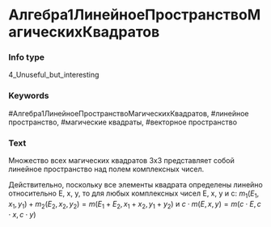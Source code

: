 # Алгебра1ЛинейноеПространствоМагическихКвадратов
### Info type
4_Unuseful_but_interesting
### Keywords
#Алгебра1ЛинейноеПространствоМагическихКвадратов, #линейное пространство, #магические квадраты, #векторное пространство
### Text
Множество всех магических квадратов 3x3 представляет собой линейное пространство над полем комплексных чисел.

Действительно, поскольку все элементы квадрата определены линейно относительно E, x, y, то для любых комплексных чисел E, x, y и c:
$m_1(E_1, x_1, y_1) + m_2(E_2, x_2, y_2) = m(E_1 + E_2, x_1 + x_2, y_1 + y_2)$
и
$c \cdot m(E, x, y) = m(c \cdot E, c \cdot x, c \cdot y)$